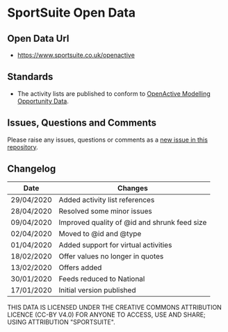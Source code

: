 # SportSuite Open Data

## Open Data Url
- https://www.sportsuite.co.uk/openactive

## Standards
- The activity lists are published to conform to [OpenActive Modelling Opportunity Data](https://www.openactive.io/modelling-opportunity-data/).
## Issues, Questions and Comments
Please raise any issues, questions or comments as a [new issue in this repository](https://github.com/cuttlefishers/opendata/issues).

## Changelog

| Date | Changes |
|---|---|
| 29/04/2020 | Added activity list references |
| 28/04/2020 | Resolved some minor issues |
| 09/04/2020 | Improved quality of @id and shrunk feed size |
| 02/04/2020 | Moved to @id and @type |
| 01/04/2020 | Added support for virtual activities |
| 18/02/2020 | Offer values no longer in quotes |
| 13/02/2020 | Offers added |
| 30/01/2020 | Feeds reduced to National |
| 17/01/2020 | Initial version published |

THIS DATA IS LICENSED UNDER THE CREATIVE COMMONS ATTRIBUTION LICENCE (CC-BY V4.0) FOR ANYONE TO ACCESS, USE AND SHARE; USING ATTRIBUTION "SPORTSUITE".
